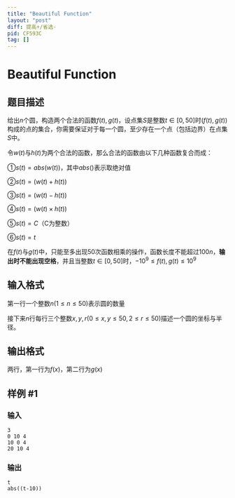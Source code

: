 ```yaml
---
title: "Beautiful Function"
layout: "post"
diff: 提高+/省选-
pid: CF593C
tag: []
---
```


# Beautiful Function

## 题目描述

给出$n$个圆，构造两个合法的函数$f(t),g(t)$，设点集$S$是整数$t\in[0,50]$时$(f(t),g(t))$构成的点的集合，你需要保证对于每一个圆，至少存在一个点（包括边界）在点集$S$中。

令$w(t)$与$h(t)$为两个合法的函数，那么合法的函数由以下几种函数复合而成：

①$s(t) = abs(w(t))$，其中$abs()$表示取绝对值

②$s(t) = (w(t) + h(t))$

③$s(t) = (w(t) - h(t))$

④$s(t) = (w(t) \times h(t))$

⑤$s(t) = C$（C为整数）

⑥$s(t) = t$

在$f(t)$与$g(t)$中，只能至多出现$50$次函数相乘的操作，函数长度不能超过$100n$，**输出时不能出现空格**，并且当整数$t \in [0,50]$时，$-10^9 \leq f(t),g(t) \leq 10^9$

## 输入格式

第一行一个整数$n(1 \leq n \leq 50)$表示圆的数量

接下来$n$行每行三个整数$x,y,r(0 \leq x , y \leq 50 , 2 \leq r \leq 50)$描述一个圆的坐标与半径。

## 输出格式

两行，第一行为$f(x)$，第二行为$g(x)$

## 样例 #1

### 输入

```
3
0 10 4
10 0 4
20 10 4

```

### 输出

```
t 
abs((t-10))
```

